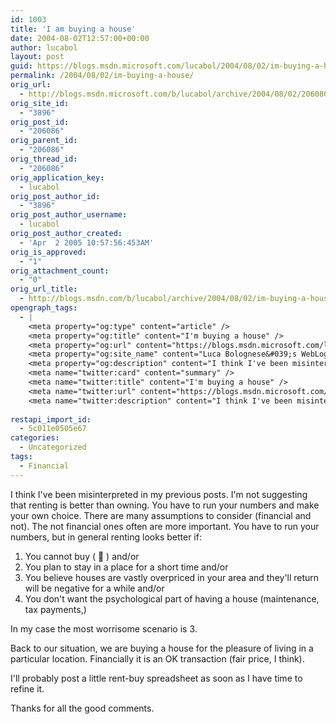 ```yaml
---
id: 1003
title: 'I am buying a house'
date: 2004-08-02T12:57:00+00:00
author: lucabol
layout: post
guid: https://blogs.msdn.microsoft.com/lucabol/2004/08/02/im-buying-a-house/
permalink: /2004/08/02/im-buying-a-house/
orig_url:
  - http://blogs.msdn.microsoft.com/b/lucabol/archive/2004/08/02/206086.aspx
orig_site_id:
  - "3896"
orig_post_id:
  - "206086"
orig_parent_id:
  - "206086"
orig_thread_id:
  - "206086"
orig_application_key:
  - lucabol
orig_post_author_id:
  - "3896"
orig_post_author_username:
  - lucabol
orig_post_author_created:
  - 'Apr  2 2005 10:57:56:453AM'
orig_is_approved:
  - "1"
orig_attachment_count:
  - "0"
orig_url_title:
  - http://blogs.msdn.com/b/lucabol/archive/2004/08/02/im-buying-a-house.aspx
opengraph_tags:
  - |
    <meta property="og:type" content="article" />
    <meta property="og:title" content="I'm buying a house" />
    <meta property="og:url" content="https://blogs.msdn.microsoft.com/lucabol/2004/08/02/im-buying-a-house/" />
    <meta property="og:site_name" content="Luca Bolognese&#039;s WebLog" />
    <meta property="og:description" content="I think I've been misinterpreted in my previous posts. I'm not suggesting that renting is better than owning.&nbsp;You have&nbsp;to run your numbers and make your own choice. There are many assumptions to consider (financial and not). The not financial ones often are more important. You have to run your numbers, but&nbsp;in general renting looks better..." />
    <meta name="twitter:card" content="summary" />
    <meta name="twitter:title" content="I'm buying a house" />
    <meta name="twitter:url" content="https://blogs.msdn.microsoft.com/lucabol/2004/08/02/im-buying-a-house/" />
    <meta name="twitter:description" content="I think I've been misinterpreted in my previous posts. I'm not suggesting that renting is better than owning.&nbsp;You have&nbsp;to run your numbers and make your own choice. There are many assumptions to consider (financial and not). The not financial ones often are more important. You have to run your numbers, but&nbsp;in general renting looks better..." />
    
restapi_import_id:
  - 5c011e0505e67
categories:
  - Uncategorized
tags:
  - Financial
---
```

I think I've been misinterpreted in my previous posts. I'm not suggesting that renting is better than owning.&nbsp;You have&nbsp;to run your numbers and make your own choice. There are many assumptions to consider (financial and not). The not financial ones often are more important. You have to run your numbers, but&nbsp;in general renting looks better if:

  1. You cannot buy ( 🙂 ) and/or
  2. You plan to stay in a place for a short time and/or
  3. You believe houses are vastly overpriced in your area and they'll return will be negative for a while and/or
  4. You don't want the psychological part of having a house (maintenance, tax payments,)

In my case the most worrisome&nbsp;scenario is&nbsp;3.

Back to our situation, we are buying a house for the pleasure of living in a particular location. Financially it is an OK transaction (fair price, I think). 

I'll probably post a little rent-buy spreadsheet as soon as I have time to refine it.

Thanks for all the good comments.